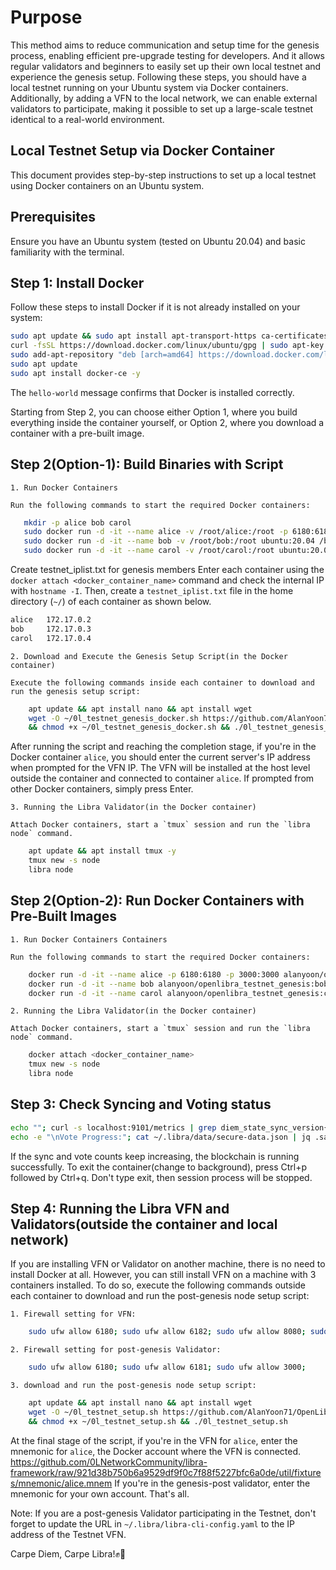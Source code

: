 # Purpose

This method aims to reduce communication and setup time for the genesis process, enabling efficient pre-upgrade testing for developers.
And it allows regular validators and beginners to easily set up their own local testnet and experience the genesis setup.
Following these steps, you should have a local testnet running on your Ubuntu system via Docker containers.
Additionally, by adding a VFN to the local network, we can enable external validators to participate,
making it possible to set up a large-scale testnet identical to a real-world environment.

## Local Testnet Setup via Docker Container

This document provides step-by-step instructions to set up a local testnet using Docker containers on an Ubuntu system.

## Prerequisites

Ensure you have an Ubuntu system (tested on Ubuntu 20.04) and basic familiarity with the terminal.

## Step 1: Install Docker

Follow these steps to install Docker if it is not already installed on your system:

```bash
sudo apt update && sudo apt install apt-transport-https ca-certificates curl software-properties-common -y
curl -fsSL https://download.docker.com/linux/ubuntu/gpg | sudo apt-key add -
sudo add-apt-repository "deb [arch=amd64] https://download.docker.com/linux/ubuntu $(lsb_release -cs) stable"
sudo apt update
sudo apt install docker-ce -y
```

The `hello-world` message confirms that Docker is installed correctly.

Starting from Step 2, you can choose either Option 1, where you build everything inside the container yourself,
or Option 2, where you download a container with a pre-built image.

## Step 2(Option-1): Build Binaries with Script

	1. Run Docker Containers

	Run the following commands to start the required Docker containers:
 ```bash
	mkdir -p alice bob carol
	sudo docker run -d -it --name alice -v /root/alice:/root -p 6180:6180 -p 3000:3000 ubuntu:20.04 /bin/bash
	sudo docker run -d -it --name bob -v /root/bob:/root ubuntu:20.04 /bin/bash
	sudo docker run -d -it --name carol -v /root/carol:/root ubuntu:20.04 /bin/bash
```

Create testnet_iplist.txt for genesis members
Enter each container using the `docker attach <docker_container_name>` command and check the internal IP with `hostname -I`.
Then, create a `testnet_iplist.txt` file in the home directory (`~/`) of each container as shown below.

```bash
alice	172.17.0.2
bob		172.17.0.3
carol	172.17.0.4
```

	2. Download and Execute the Genesis Setup Script(in the Docker container)

	Execute the following commands inside each container to download and run the genesis setup script:

```bash
	apt update && apt install nano && apt install wget
	wget -O ~/0l_testnet_genesis_docker.sh https://github.com/AlanYoon71/OpenLibra_Testnet/raw/main/0l_testnet_genesis_docker.sh \
	&& chmod +x ~/0l_testnet_genesis_docker.sh && ./0l_testnet_genesis_docker.sh
```

After running the script and reaching the completion stage, if you're in the Docker container `alice`,
you should enter the current server's IP address when prompted for the VFN IP.
The VFN will be installed at the host level outside the container and connected to container `alice`.
If prompted from other Docker containers, simply press Enter.

	3. Running the Libra Validator(in the Docker container)

	Attach Docker containers, start a `tmux` session and run the `libra node` command.
	
```bash
	apt update && apt install tmux -y
	tmux new -s node
	libra node
```

## Step 2(Option-2): Run Docker Containers with Pre-Built Images

	1. Run Docker Containers Containers

	Run the following commands to start the required Docker containers:

```bash
	docker run -d -it --name alice -p 6180:6180 -p 3000:3000 alanyoon/openlibra_testnet_genesis:alice_7.0.2
	docker run -d -it --name bob alanyoon/openlibra_testnet_genesis:bob_7.0.2
	docker run -d -it --name carol alanyoon/openlibra_testnet_genesis:carol_7.0.2
```

	2. Running the Libra Validator(in the Docker container)

	Attach Docker containers, start a `tmux` session and run the `libra node` command.
	
```bash
	docker attach <docker_container_name>
	tmux new -s node
	libra node
```

## Step 3: Check Syncing and Voting status

```bash
echo ""; curl -s localhost:9101/metrics | grep diem_state_sync_version{; \
echo -e "\nVote Progress:"; cat ~/.libra/data/secure-data.json | jq .safety_data.value.last_voted_round
```

If the sync and vote counts keep increasing, the blockchain is running successfully.
To exit the container(change to background), press Ctrl+p followed by Ctrl+q.
Don't type exit, then session process will be stopped.

## Step 4: Running the Libra VFN and Validators(outside the container and local network)

If you are installing VFN or Validator on another machine, there is no need to install Docker at all.
However, you can still install VFN on a machine with 3 containers installed.
To do so, execute the following commands outside each container to download and run the post-genesis node setup script:

	1. Firewall setting for VFN:

```bash
	sudo ufw allow 6180; sudo ufw allow 6182; sudo ufw allow 8080; sudo ufw allow 3000; 
```
	
	2. Firewall setting for post-genesis Validator:

```bash
	sudo ufw allow 6180; sudo ufw allow 6181; sudo ufw allow 3000; 
```
	
	3. download and run the post-genesis node setup script:

```bash
	apt update && apt install nano && apt install wget
	wget -O ~/0l_testnet_setup.sh https://github.com/AlanYoon71/OpenLibra_Testnet/raw/main/0l_testnet_setup.sh \
	&& chmod +x ~/0l_testnet_setup.sh && ./0l_testnet_setup.sh
```

At the final stage of the script, if you're in the VFN for `alice`, enter the mnemonic for `alice`,
the Docker account where the VFN is connected.
https://github.com/0LNetworkCommunity/libra-framework/raw/921d38b750b6a9529df9f0c7f88f5227bfc6a0de/util/fixtures/mnemonic/alice.mnem
If you're in the genesis-post validator, enter the mnemonic for your own account. That's all.
   
Note: 
If you are a post-genesis Validator participating in the Testnet,
don't forget to update the URL in `~/.libra/libra-cli-config.yaml` to the IP address of the Testnet VFN.

Carpe Diem, Carpe Libra!✊🔆
